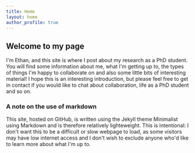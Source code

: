 ```yaml
---
title: Home
layout: home
author_profile: true
---
```



## Welcome to my page

I'm Ethan, and this site is where I post about my research as a PhD student. You will find some information about me, what I'm getting up to, the types of things I'm happy to collaborate on and also some little bits of interesting material! I hope this is an interesting introduction, but please feel free to get in contact if you would like to chat about collaboration, life as a PhD student and so on.


### A note on the use of markdown

This site, hosted on GitHub, is written using the Jekyll theme Minimalist using Markdown and is therefore relatively lighteweight. This is intentional: I don't want this to be a difficult or slow webpage to load, as some visitors may have low internet access and I don't wish to exclude anyone who'd like to learn more about what I'm up to.

